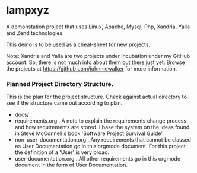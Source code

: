 lampxyz
=======

A demonstation project that uses Linux, Apache, Mysql, Php, Xandria, Yalla and Zend technologies.

This demo is to be used as a cheat-sheet for new projects.

Note: Xandria and Yalla are two projects under incubation under my GitHub account. So, there is not much info about them out there just yet. Browse the projects at https://github.com/johnniewalker for more information.

### Planned Project Directory Structure.

This is the plan for the project structure. Check against actual directory to see if the structure came out according to plan.


* docs/
 * requirements.org 
..A note to explain the requirements change process and how requirements are stored. I base the system on the ideas found in Steve McConnell's book 'Software Project Survival Guide'.
 * non-user-documentation.org 
..Any requirements that cannot be classed as User Documentation go in this orgmode document. For this project the definition of a 'User' is very broad.
 * user-documentation.org
..All other requirements go in this orgmode document in the form of User Documentation.
 

 

 



